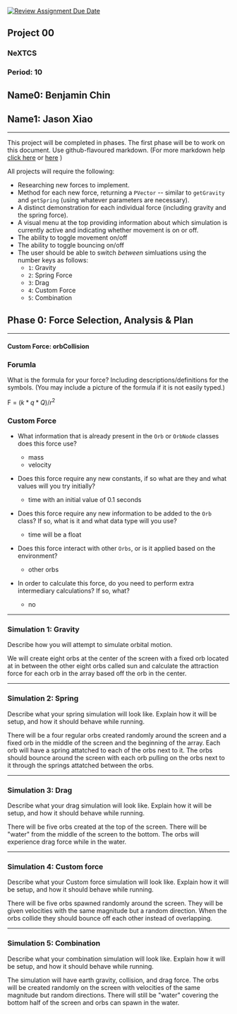 [![Review Assignment Due Date](https://classroom.github.com/assets/deadline-readme-button-22041afd0340ce965d47ae6ef1cefeee28c7c493a6346c4f15d667ab976d596c.svg)](https://classroom.github.com/a/gbHItYk9)
## Project 00
### NeXTCS
### Period: 10
## Name0: Benjamin Chin
## Name1: Jason Xiao
---

This project will be completed in phases. The first phase will be to work on this document. Use github-flavoured markdown. (For more markdown help [click here](https://github.com/adam-p/markdown-here/wiki/Markdown-Cheatsheet) or [here](https://docs.github.com/en/get-started/writing-on-github/getting-started-with-writing-and-formatting-on-github/basic-writing-and-formatting-syntax) )

All projects will require the following:
- Researching new forces to implement.
- Method for each new force, returning a `PVector`  -- similar to `getGravity` and `getSpring` (using whatever parameters are necessary).
- A distinct demonstration for each individual force (including gravity and the spring force).
- A visual menu at the top providing information about which simulation is currently active and indicating whether movement is on or off.
- The ability to toggle movement on/off
- The ability to toggle bouncing on/off
- The user should be able to switch _between_ simluations using the number keys as follows:
  - `1`: Gravity
  - `2`: Spring Force
  - `3`: Drag
  - `4`: Custom Force
  - `5`: Combination


## Phase 0: Force Selection, Analysis & Plan
---------- 

#### Custom Force: orbCollision

### Forumla
What is the formula for your force? Including descriptions/definitions for the symbols. (You may include a picture of the formula if it is not easily typed.)

F = $(k*q*Q)/r^2$

### Custom Force
- What information that is already present in the `Orb` or `OrbNode` classes does this force use?
  - mass
  - velocity

- Does this force require any new constants, if so what are they and what values will you try initially?
  - time with an initial value of 0.1 seconds

- Does this force require any new information to be added to the `Orb` class? If so, what is it and what data type will you use?
  - time will be a float

- Does this force interact with other `Orbs`, or is it applied based on the environment?
  - other orbs

- In order to calculate this force, do you need to perform extra intermediary calculations? If so, what?
  - no

--- 

### Simulation 1: Gravity
Describe how you will attempt to simulate orbital motion.

We will create eight orbs at the center of the screen with a fixed orb located at in between the other eight orbs called sun and calculate the attraction force for each orb in the array based off the orb in the center.

--- 

### Simulation 2: Spring
Describe what your spring simulation will look like. Explain how it will be setup, and how it should behave while running.

There will be a four regular orbs created randomly around the screen and a fixed orb in the middle of the screen and the beginning of the array. Each orb will have a spring attatched to each of the orbs next to it. The orbs should bounce around the screen with each orb pulling on the orbs next to it through the springs attatched between the orbs.

--- 

### Simulation 3: Drag
Describe what your drag simulation will look like. Explain how it will be setup, and how it should behave while running.

There will be five orbs created at the top of the screen. There will be "water" from the middle of the screen to the bottom. The orbs will experience drag force while in the water.

--- 

### Simulation 4: Custom force
Describe what your Custom force simulation will look like. Explain how it will be setup, and how it should behave while running.

There will be five orbs spawned randomly around the screen. They will be given velocities with the same magnitude but a random direction. When the orbs collide they should bounce off each other instead of overlapping.

--- 

### Simulation 5: Combination
Describe what your combination simulation will look like. Explain how it will be setup, and how it should behave while running.

The simulation will have earth gravity, collision, and drag force. The orbs will be created randomly on the screen with velocities of the same magnitude but random directions. There will still be "water" covering the bottom half of the screen and orbs can spawn in the water.

